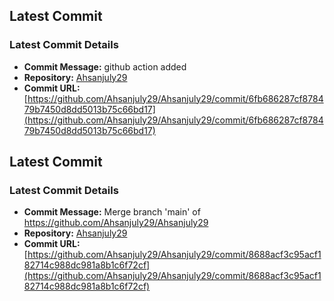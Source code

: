 ## Latest Commit

### Latest Commit Details

- **Commit Message:** github action added
- **Repository:** [Ahsanjuly29](https://github.com/Ahsanjuly29/Ahsanjuly29)
- **Commit URL:** [https://github.com/Ahsanjuly29/Ahsanjuly29/commit/6fb686287cf878479b7450d8dd5013b75c66bd17](https://github.com/Ahsanjuly29/Ahsanjuly29/commit/6fb686287cf878479b7450d8dd5013b75c66bd17)
## Latest Commit

### Latest Commit Details

- **Commit Message:** Merge branch 'main' of https://github.com/Ahsanjuly29/Ahsanjuly29
- **Repository:** [Ahsanjuly29](https://github.com/Ahsanjuly29/Ahsanjuly29)
- **Commit URL:** [https://github.com/Ahsanjuly29/Ahsanjuly29/commit/8688acf3c95acf182714c988dc981a8b1c6f72cf](https://github.com/Ahsanjuly29/Ahsanjuly29/commit/8688acf3c95acf182714c988dc981a8b1c6f72cf)
